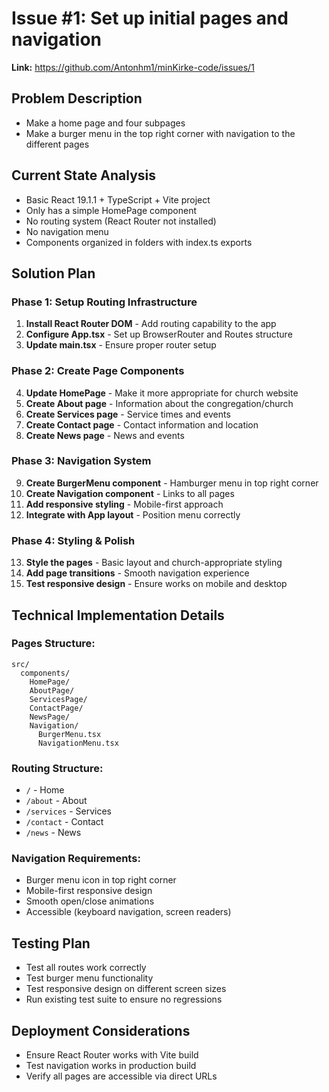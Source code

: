 # Issue #1: Set up initial pages and navigation

**Link:** https://github.com/Antonhm1/minKirke-code/issues/1

## Problem Description
- Make a home page and four subpages
- Make a burger menu in the top right corner with navigation to the different pages

## Current State Analysis
- Basic React 19.1.1 + TypeScript + Vite project
- Only has a simple HomePage component
- No routing system (React Router not installed)
- No navigation menu
- Components organized in folders with index.ts exports

## Solution Plan

### Phase 1: Setup Routing Infrastructure
1. **Install React Router DOM** - Add routing capability to the app
2. **Configure App.tsx** - Set up BrowserRouter and Routes structure
3. **Update main.tsx** - Ensure proper router setup

### Phase 2: Create Page Components
4. **Update HomePage** - Make it more appropriate for church website
5. **Create About page** - Information about the congregation/church
6. **Create Services page** - Service times and events
7. **Create Contact page** - Contact information and location
8. **Create News page** - News and events

### Phase 3: Navigation System
9. **Create BurgerMenu component** - Hamburger menu in top right corner
10. **Create Navigation component** - Links to all pages
11. **Add responsive styling** - Mobile-first approach
12. **Integrate with App layout** - Position menu correctly

### Phase 4: Styling & Polish
13. **Style the pages** - Basic layout and church-appropriate styling
14. **Add page transitions** - Smooth navigation experience
15. **Test responsive design** - Ensure works on mobile and desktop

## Technical Implementation Details

### Pages Structure:
```
src/
  components/
    HomePage/
    AboutPage/
    ServicesPage/
    ContactPage/
    NewsPage/
    Navigation/
      BurgerMenu.tsx
      NavigationMenu.tsx
```

### Routing Structure:
- `/` - Home
- `/about` - About
- `/services` - Services
- `/contact` - Contact
- `/news` - News

### Navigation Requirements:
- Burger menu icon in top right corner
- Mobile-first responsive design
- Smooth open/close animations
- Accessible (keyboard navigation, screen readers)

## Testing Plan
- Test all routes work correctly
- Test burger menu functionality
- Test responsive design on different screen sizes
- Run existing test suite to ensure no regressions

## Deployment Considerations
- Ensure React Router works with Vite build
- Test navigation works in production build
- Verify all pages are accessible via direct URLs